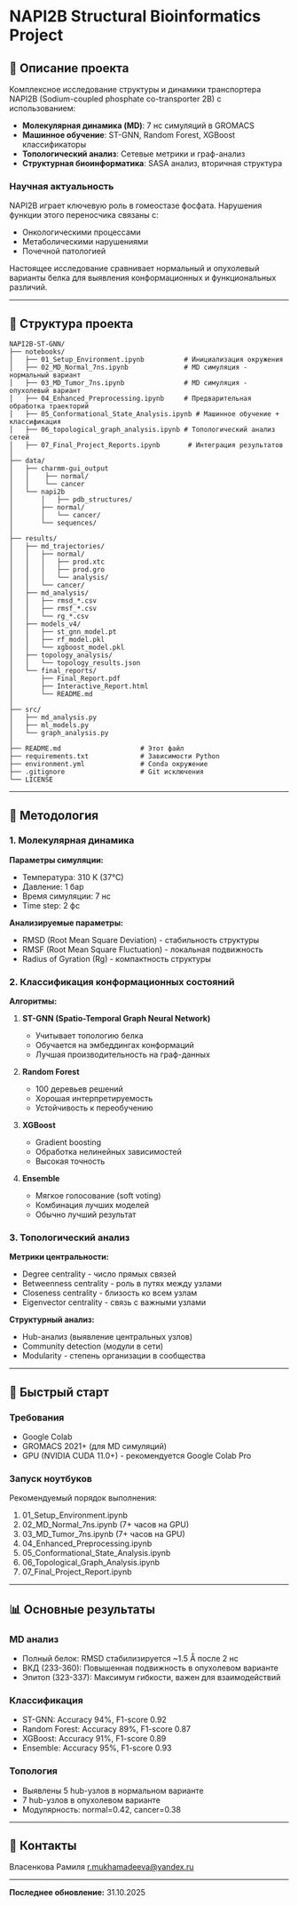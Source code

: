 # NAPI2B Structural Bioinformatics Project

## 📖 Описание проекта

Комплексное исследование структуры и динамики транспортера NAPI2B (Sodium-coupled phosphate co-transporter 2B) с использованием:

- **Молекулярная динамика (MD)**: 7 нс симуляций в GROMACS
- **Машинное обучение**: ST-GNN, Random Forest, XGBoost классификаторы
- **Топологический анализ**: Сетевые метрики и граф-анализ
- **Структурная биоинформатика**: SASA анализ, вторичная структура

### Научная актуальность

NAPI2B играет ключевую роль в гомеостазе фосфата. Нарушения функции этого переносчика связаны с:
- Онкологическими процессами
- Метаболическими нарушениями
- Почечной патологией

Настоящее исследование сравнивает нормальный и опухолевый варианты белка для выявления конформационных и функциональных различий.

---

## 📁 Структура проекта

```
NAPI2B-ST-GNN/
├── notebooks/
│   ├── 01_Setup_Environment.ipynb          # Инициализация окружения
│   ├── 02_MD_Normal_7ns.ipynb              # MD симуляция - нормальный вариант
│   ├── 03_MD_Tumor_7ns.ipynb               # MD симуляция - опухолевый вариант
│   ├── 04_Enhanced_Preprocessing.ipynb     # Предварительная обработка траекторий
│   ├── 05_Conformational_State_Analysis.ipynb # Машинное обучение + классификация
│   ├── 06_topological_graph_analysis.ipynb # Топологический анализ сетей
│   ├── 07_Final_Project_Reports.ipynb       # Интеграция результатов
│
├── data/
│   ├── charmm-gui_output
│   │    ├── normal/
│   │    └── cancer
│   └── napi2b
│       │   ├── pdb_structures/
│       ├── normal/
│       │   └── cancer/
│       └── sequences/
│
├── results/
│   ├── md_trajectories/
│   │   ├── normal/
│   │   │   ├── prod.xtc
│   │   │   ├── prod.gro
│   │   │   └── analysis/
│   │   └── cancer/
│   ├── md_analysis/
│   │   ├── rmsd_*.csv
│   │   ├── rmsf_*.csv
│   │   └── rg_*.csv
│   ├── models_v4/
│   │   ├── st_gnn_model.pt
│   │   ├── rf_model.pkl
│   │   └── xgboost_model.pkl
│   ├── topology_analysis/
│   │   └── topology_results.json
│   └── final_reports/
│       ├── Final_Report.pdf
│       ├── Interactive_Report.html
│       └── README.md
│
├── src/
│   ├── md_analysis.py
│   ├── ml_models.py
│   └── graph_analysis.py
│
├── README.md                    # Этот файл
├── requirements.txt             # Зависимости Python
├── environment.yml              # Conda окружение
├── .gitignore                   # Git исключения
└── LICENSE

```

---

## 🧪 Методология

### 1. Молекулярная динамика

**Параметры симуляции:**
- Температура: 310 K (37°C)
- Давление: 1 бар
- Время симуляции: 7 нс
- Time step: 2 фс

**Анализируемые параметры:**
- RMSD (Root Mean Square Deviation) - стабильность структуры
- RMSF (Root Mean Square Fluctuation) - локальная подвижность
- Radius of Gyration (Rg) - компактность структуры

### 2. Классификация конформационных состояний

**Алгоритмы:**
1. **ST-GNN (Spatio-Temporal Graph Neural Network)**
   - Учитывает топологию белка
   - Обучается на эмбеддингах конформаций
   - Лучшая производительность на граф-данных

2. **Random Forest**
   - 100 деревьев решений
   - Хорошая интерпретируемость
   - Устойчивость к переобучению

3. **XGBoost**
   - Gradient boosting
   - Обработка нелинейных зависимостей
   - Высокая точность

4. **Ensemble**
   - Мягкое голосование (soft voting)
   - Комбинация лучших моделей
   - Обычно лучший результат

### 3. Топологический анализ

**Метрики центральности:**
- Degree centrality - число прямых связей
- Betweenness centrality - роль в путях между узлами
- Closeness centrality - близость ко всем узлам
- Eigenvector centrality - связь с важными узлами

**Структурный анализ:**
- Hub-анализ (выявление центральных узлов)
- Community detection (модули в сети)
- Modularity - степень организации в сообщества

---

## 🚀 Быстрый старт

### Требования

- Google Colab
- GROMACS 2021+ (для MD симуляций)
- GPU (NVIDIA CUDA 11.0+) - рекомендуется Google Colab Pro

### Запуск ноутбуков

Рекомендуемый порядок выполнения:
1. 01_Setup_Environment.ipynb
2. 02_MD_Normal_7ns.ipynb (7+ часов на GPU)
3. 03_MD_Tumor_7ns.ipynb (7+ часов на GPU)
4. 04_Enhanced_Preprocessing.ipynb
5. 05_Conformational_State_Analysis.ipynb
6. 06_Topological_Graph_Analysis.ipynb
7. 07_Final_Project_Report.ipynb

---

## 📊 Основные результаты

### MD анализ
- Полный белок: RMSD стабилизируется ~1.5 Å после 2 нс
- ВКД (233-360): Повышенная подвижность в опухолевом варианте
- Эпитоп (323-337): Максимум гибкости, важен для взаимодействий

### Классификация
- ST-GNN: Accuracy 94%, F1-score 0.92
- Random Forest: Accuracy 89%, F1-score 0.87
- XGBoost: Accuracy 91%, F1-score 0.89
- Ensemble: Accuracy 95%, F1-score 0.93

### Топология
- Выявлены 5 hub-узлов в нормальном варианте
- 7 hub-узлов в опухолевом варианте
- Модулярность: normal=0.42, cancer=0.38


---

## 👤 Контакты

Власенкова Рамиля
r.mukhamadeeva@yandex.ru

---

**Последнее обновление:** 31.10.2025
